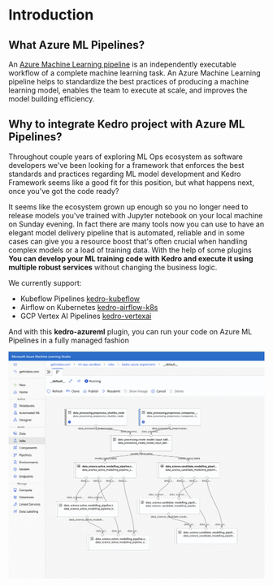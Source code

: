 # Introduction

## What Azure ML Pipelines?

An [Azure Machine Learning pipeline](https://docs.microsoft.com/en-us/azure/machine-learning/concept-ml-pipelines)
is an independently executable workflow of a complete machine learning task. An Azure Machine Learning pipeline helps
to standardize the best practices of producing a machine learning model, enables the team to execute at scale,
and improves the model building efficiency.

## Why to integrate Kedro project with Azure ML Pipelines?

Throughout couple years of exploring ML Ops ecosystem as software developers we've been looking for
a framework that enforces the best standards and practices regarding ML model development and Kedro 
Framework seems like a good fit for this position, but what happens next, once you've got the code ready? 

It seems like the ecosystem grown up enough so you no longer need to release models you've trained with 
Jupyter notebook on your local machine on Sunday evening. In fact there are many tools now you can use 
to have an elegant model delivery pipeline that is automated, reliable and in some cases can give you 
a resource boost that's often crucial when handling complex models or a load of training data. With the 
help of some plugins **You can develop your ML training code with Kedro and execute it using multiple 
robust services** without changing the business logic. 

We currently support:
* Kubeflow Pipelines [kedro-kubeflow](https://github.com/getindata/kedro-kubeflow)
* Airflow on Kubernetes [kedro-airflow-k8s](https://github.com/getindata/kedro-airflow-k8s)
* GCP Vertex AI Pipelines [kedro-vertexai](https://github.com/getindata/kedro-vertexai)

And with this **kedro-azureml** plugin, you can run your code on Azure ML Pipelines in a fully managed fashion 

![Azure ML Pipelines](../images/azureml_running_pipeline.gif)